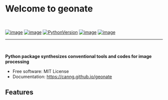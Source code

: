 # Welcome to geonate

<br>

[![image](https://img.shields.io/pypi/v/geonate.svg)](https://pypi.python.org/pypi/geonate)
[![image](https://img.shields.io/conda/vn/conda-forge/geonate.svg)](https://anaconda.org/conda-forge/geonate)
[![PythonVersion]( https://img.shields.io/badge/python->3.10%20%7C%20%203.11-green)]()
[![image](https://img.shields.io/badge/License-MIT-yellow.svg)](https://opensource.org/licenses/MIT)
[![image](https://img.shields.io/readthedocs/geetools?logo=readthedocs&logoColor=white)](https://canng.github.io/geonate/)

<hr>

<br>

**Python package synthesizes conventional tools and codes for image processing**


-   Free software: MIT License
-   Documentation: <https://canng.github.io/geonate>
    

## Features


